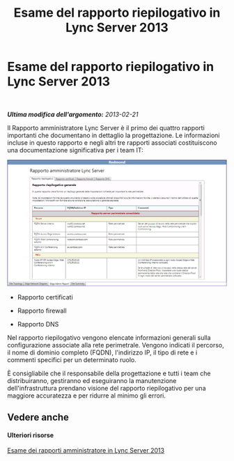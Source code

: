 ﻿---
title: Esame del rapporto riepilogativo in Lync Server 2013
TOCTitle: Esame del rapporto riepilogativo in Lync Server 2013
ms:assetid: 22d480ea-cd64-4d09-99fe-96e997570844
ms:mtpsurl: https://technet.microsoft.com/it-it/library/Gg558626(v=OCS.15)
ms:contentKeyID: 52062118
ms.date: 08/24/2015
mtps_version: v=OCS.15
ms.translationtype: HT
---

# Esame del rapporto riepilogativo in Lync Server 2013

 

_**Ultima modifica dell'argomento:** 2013-02-21_

Il Rapporto amministratore Lync Server è il primo dei quattro rapporti importanti che documentano in dettaglio la progettazione. Le informazioni incluse in questo rapporto e negli altri tre rapporti associati costituiscono una documentazione significativa per i team IT:

![Rapporto di amministrazione riepilogativo generale](images/Gg558626.9c529ef7-cb1b-4ce1-a8bc-3ec79aba2377(OCS.15).jpg "Rapporto di amministrazione riepilogativo generale")

  - Rapporto certificati

  - Rapporto firewall

  - Rapporto DNS

Nel rapporto riepilogativo vengono elencate informazioni generali sulla configurazione associate alla rete perimetrale. Vengono indicati il percorso, il nome di dominio completo (FQDN), l'indirizzo IP, il tipo di rete e i commenti specifici per un determinato ruolo.

È consigliabile che il responsabile della progettazione e tutti i team che distribuiranno, gestiranno ed eseguiranno la manutenzione dell'infrastruttura prendano visione del rapporto riepilogativo per una maggiore accuratezza e per ridurre al minimo gli errori.

## Vedere anche

#### Ulteriori risorse

[Esame dei rapporti amministratore in Lync Server 2013](lync-server-2013-reviewing-the-administrator-reports.md)

